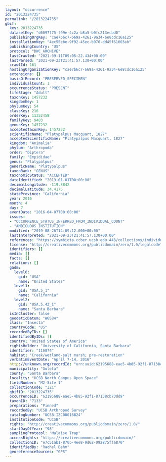 ```yaml
---
layout: "occurrence"
id: "2013224735"
permalink: "/2013224735"
gbif:
  key: 2013224735
  datasetKey: "d6097f75-f99e-4c2a-b8a5-b0fc213ecbd0"
  publishingOrgKey: "cae7b6c7-669a-4261-9a34-6e8cdc16a125"
  installationKey: "4ec55ebe-9f92-45ec-b076-dd45f61003ab"
  publishingCountry: "US"
  protocol: "DWC_ARCHIVE"
  lastCrawled: "2021-09-11T09:05:22.434+00:00"
  lastParsed: "2021-09-23T21:41:57.130+00:00"
  crawlId: 161
  hostingOrganizationKey: "cae7b6c7-669a-4261-9a34-6e8cdc16a125"
  extensions: {}
  basisOfRecord: "PRESERVED_SPECIMEN"
  individualCount: 1
  occurrenceStatus: "PRESENT"
  lifeStage: "Adult"
  taxonKey: 1457232
  kingdomKey: 1
  phylumKey: 54
  classKey: 216
  orderKey: 11352458
  familyKey: 9483
  genusKey: 1457232
  acceptedTaxonKey: 1457232
  scientificName: "Platypalpus Macquart, 1827"
  acceptedScientificName: "Platypalpus Macquart, 1827"
  kingdom: "Animalia"
  phylum: "Arthropoda"
  order: "Diptera"
  family: "Empididae"
  genus: "Platypalpus"
  genericName: "Platypalpus"
  taxonRank: "GENUS"
  taxonomicStatus: "ACCEPTED"
  dateIdentified: "2019-01-01T00:00:00"
  decimalLongitude: -119.8842
  decimalLatitude: 34.4175
  stateProvince: "California"
  year: 2016
  month: 4
  day: 7
  eventDate: "2016-04-07T00:00:00"
  issues:
  - "OCCURRENCE_STATUS_INFERRED_FROM_INDIVIDUAL_COUNT"
  - "AMBIGUOUS_INSTITUTION"
  modified: "2019-08-26T14:09:12.000+00:00"
  lastInterpreted: "2021-09-23T21:41:57.130+00:00"
  references: "https://symbiota.ccber.ucsb.edu:443/collections/individual/index.php?occid=116874"
  license: "http://creativecommons.org/publicdomain/zero/1.0/legalcode"
  identifiers: []
  media: []
  facts: []
  relations: []
  gadm:
    level0:
      gid: "USA"
      name: "United States"
    level1:
      gid: "USA.5_1"
      name: "California"
    level2:
      gid: "USA.5.42_1"
      name: "Santa Barbara"
  isInCluster: false
  geodeticDatum: "WGS84"
  class: "Insecta"
  countryCode: "US"
  recordedByIDs: []
  identifiedByIDs: []
  country: "United States of America"
  rightsHolder: "University of California, Santa Barbara"
  identifier: "116874"
  habitat: "Creek/wetland-salt marsh; pre-restoration"
  verbatimEventDate: "April 7-14, 2016"
  http://unknown.org/recordId: "urn:uuid:62195688-eae5-4b85-92f1-87138cb73dd9"
  municipality: "Goleta"
  county: "Santa Barbara"
  locality: "UCSB North Campus Open Space"
  fieldNumber: "M2-Site 1"
  collectionCode: "IZC"
  gbifID: "2013224735"
  occurrenceID: "62195688-eae5-4b85-92f1-87138cb73dd9"
  taxonID: "7133"
  preparations: "Pinned"
  recordedBy: "UCSB Arthropod Survey"
  catalogNumber: "UCSB-IZC00016824"
  institutionCode: "UCSB"
  rights: "http://creativecommons.org/publicdomain/zero/1.0/"
  startDayOfYear: "98"
  samplingProtocol: "Malaise Trap"
  accessRights: "https://creativecommons.org/publicdomain/"
  collectionID: "e7c51ab1-870b-4ee8-9d62-092875ffa870"
  identifiedBy: "Rachel Behm"
  georeferenceSources: "GPS"
---
```

